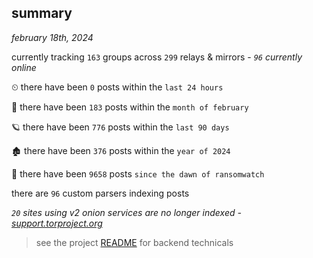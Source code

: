
## summary
_february 18th, 2024_

currently tracking `163` groups across `299` relays & mirrors - _`96` currently online_

⏲ there have been `0` posts within the `last 24 hours`

🦈 there have been `183` posts within the `month of february`

🪐 there have been `776` posts within the `last 90 days`

🏚 there have been `376` posts within the `year of 2024`

🦕 there have been `9658` posts `since the dawn of ransomwatch`

there are `96` custom parsers indexing posts

_`20` sites using v2 onion services are no longer indexed - [support.torproject.org](https://support.torproject.org/onionservices/v2-deprecation/)_

> see the project [README](https://github.com/joshhighet/ransomwatch#ransomwatch--) for backend technicals
